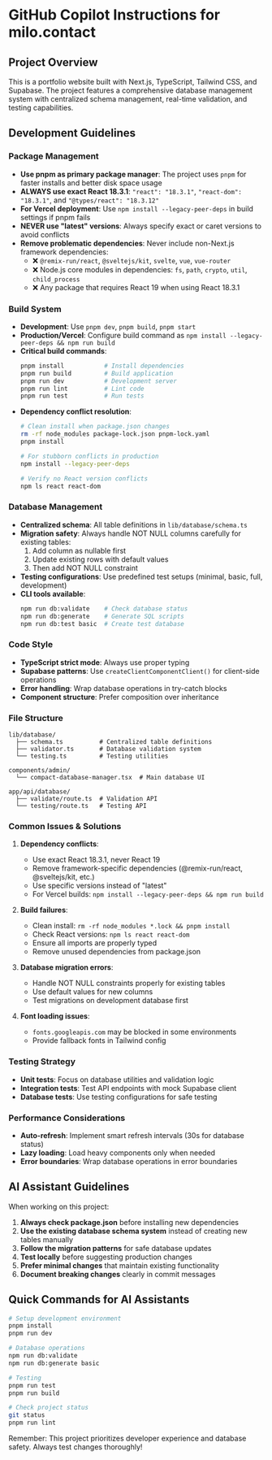 # GitHub Copilot Instructions for milo.contact

## Project Overview
This is a portfolio website built with Next.js, TypeScript, Tailwind CSS, and Supabase. The project features a comprehensive database management system with centralized schema management, real-time validation, and testing capabilities.

## Development Guidelines

### Package Management
- **Use pnpm as primary package manager**: The project uses `pnpm` for faster installs and better disk space usage
- **ALWAYS use exact React 18.3.1**: `"react": "18.3.1"`, `"react-dom": "18.3.1"`, and `"@types/react": "18.3.12"`
- **For Vercel deployment**: Use `npm install --legacy-peer-deps` in build settings if pnpm fails
- **NEVER use "latest" versions**: Always specify exact or caret versions to avoid conflicts
- **Remove problematic dependencies**: Never include non-Next.js framework dependencies:
  - ❌ `@remix-run/react`, `@sveltejs/kit`, `svelte`, `vue`, `vue-router`
  - ❌ Node.js core modules in dependencies: `fs`, `path`, `crypto`, `util`, `child_process`
  - ❌ Any package that requires React 19 when using React 18.3.1

### Build System
- **Development**: Use `pnpm dev`, `pnpm build`, `pnpm start`
- **Production/Vercel**: Configure build command as `npm install --legacy-peer-deps && npm run build`
- **Critical build commands**:
  ```bash
  pnpm install           # Install dependencies
  pnpm run build         # Build application  
  pnpm run dev           # Development server
  pnpm run lint          # Lint code
  pnpm run test          # Run tests
  ```
- **Dependency conflict resolution**:
  ```bash
  # Clean install when package.json changes
  rm -rf node_modules package-lock.json pnpm-lock.yaml
  pnpm install
  
  # For stubborn conflicts in production
  npm install --legacy-peer-deps
  
  # Verify no React version conflicts
  npm ls react react-dom
  ```

### Database Management
- **Centralized schema**: All table definitions in `lib/database/schema.ts`
- **Migration safety**: Always handle NOT NULL columns carefully for existing tables:
  1. Add column as nullable first
  2. Update existing rows with default values
  3. Then add NOT NULL constraint
- **Testing configurations**: Use predefined test setups (minimal, basic, full, development)
- **CLI tools available**:
  ```bash
  npm run db:validate    # Check database status
  npm run db:generate    # Generate SQL scripts
  npm run db:test basic  # Create test database
  ```

### Code Style
- **TypeScript strict mode**: Always use proper typing
- **Supabase patterns**: Use `createClientComponentClient()` for client-side operations
- **Error handling**: Wrap database operations in try-catch blocks
- **Component structure**: Prefer composition over inheritance

### File Structure
```
lib/database/
  ├── schema.ts          # Centralized table definitions
  ├── validator.ts       # Database validation system  
  └── testing.ts         # Testing utilities

components/admin/
  └── compact-database-manager.tsx  # Main database UI

app/api/database/
  ├── validate/route.ts  # Validation API
  └── testing/route.ts   # Testing API
```

### Common Issues & Solutions

1. **Dependency conflicts**: 
   - Use exact React 18.3.1, never React 19
   - Remove framework-specific dependencies (@remix-run/react, @sveltejs/kit, etc.)
   - Use specific versions instead of "latest"
   - For Vercel builds: `npm install --legacy-peer-deps && npm run build`

2. **Build failures**:
   - Clean install: `rm -rf node_modules *.lock && pnpm install`
   - Check React versions: `npm ls react react-dom`
   - Ensure all imports are properly typed
   - Remove unused dependencies from package.json

3. **Database migration errors**:
   - Handle NOT NULL constraints properly for existing tables
   - Use default values for new columns
   - Test migrations on development database first

4. **Font loading issues**:
   - `fonts.googleapis.com` may be blocked in some environments
   - Provide fallback fonts in Tailwind config

### Testing Strategy
- **Unit tests**: Focus on database utilities and validation logic
- **Integration tests**: Test API endpoints with mock Supabase client
- **Database tests**: Use testing configurations for safe testing

### Performance Considerations
- **Auto-refresh**: Implement smart refresh intervals (30s for database status)
- **Lazy loading**: Load heavy components only when needed
- **Error boundaries**: Wrap database operations in error boundaries

## AI Assistant Guidelines

When working on this project:

1. **Always check package.json** before installing new dependencies
2. **Use the existing database schema system** instead of creating new tables manually
3. **Follow the migration patterns** for safe database updates
4. **Test locally** before suggesting production changes
5. **Prefer minimal changes** that maintain existing functionality
6. **Document breaking changes** clearly in commit messages

## Quick Commands for AI Assistants

```bash
# Setup development environment
pnpm install
pnpm run dev

# Database operations
npm run db:validate
npm run db:generate basic

# Testing
pnpm run test
pnpm run build

# Check project status
git status
pnpm run lint
```

Remember: This project prioritizes developer experience and database safety. Always test changes thoroughly!